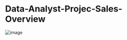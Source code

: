 # Data-Analyst-Projec-Sales-Overview


![image](https://user-images.githubusercontent.com/53033791/121921193-67f62c00-cd56-11eb-8c82-7baa0a858b89.png)

